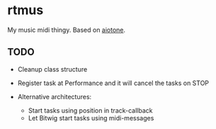 rtmus
=====

My music midi thingy. Based on [aiotone](https://github.com/ambv/aiotone).

TODO
----

* Cleanup class structure

* Register task at Performance and it will cancel the tasks on STOP
* Alternative architectures:
  * Start tasks using position in track-callback
  * Let Bitwig start tasks using midi-messages
